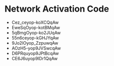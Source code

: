 # Network Activation Code
* Cez_ceyop-koXCQqAw
* EweSqOyop-kotBMqAw
* 5qBmgOyop-ko2JUqAw
* 55n6ceyop-kGHJYqAw
* 9Jo2lOyop_ZzpuwqAw
* AOzH5-yop9JVSwcqAw
* D6PRquyop9JPtBcqAw
* CE6J6uyop9IDr1QqAw